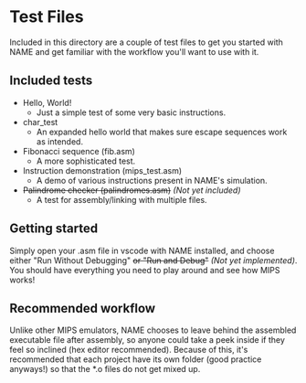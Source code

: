 # Test Files

Included in this directory are a couple of test files to get you started with NAME and get familiar with the workflow you'll want to use with it.

## Included tests

- Hello, World!
    - Just a simple test of some very basic instructions.
- char_test
    - An expanded hello world that makes sure escape sequences work as intended.
- Fibonacci sequence (fib.asm)
    - A more sophisticated test.
- Instruction demonstration (mips_test.asm)
    - A demo of various instructions present in NAME's simulation.
- ~~Palindrome checker (palindromes.asm)~~ *(Not yet included)*
    - A test for assembly/linking with multiple files.

## Getting started

Simply open your .asm file in vscode with NAME installed, and choose either "Run Without Debugging" ~~or "Run and Debug"~~ *(Not yet implemented)*. You should have everything you need to play around and see how MIPS works!

## Recommended workflow

Unlike other MIPS emulators, NAME chooses to leave behind the assembled executable file after assembly, so anyone could take a peek inside if they feel so inclined (hex editor recommended). Because of this, it's recommended that each project have its own folder (good practice anyways!) so that the *.o files do not get mixed up.